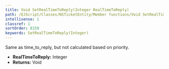 ```yaml
---
title: Void SetRealTimeToReply(Integer RealTimeToReply)
path: /EJScript/Classes/NSTicketEntity/Member functions/Void SetRealTimeToReply(Integer p_0)
intellisense: 1
classref: 1
sortOrder: 8159
keywords: SetRealTimeToReply(Integer)
---
```



Same as time\_to_reply, but not calculated based on priority.



* **RealTimeToReply:** Integer
* **Returns:** Void


